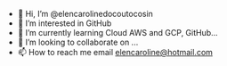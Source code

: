 - 👋 Hi, I’m @elencarolinedocoutocosin
- 👀 I’m interested in GitHub
- 🌱 I’m currently learning Cloud AWS and GCP, GitHub...
- 💞️ I’m looking to collaborate on ...
- 📫 How to reach me email elencaroline@hotmail.com

<!---
elencarolinedocoutocosin/elencarolinedocoutocosin is a ✨ special ✨ repository because its `README.md` (this file) appears on your GitHub profile.
You can click the Preview link to take a look at your changes.
--->
<!-- teste --->
